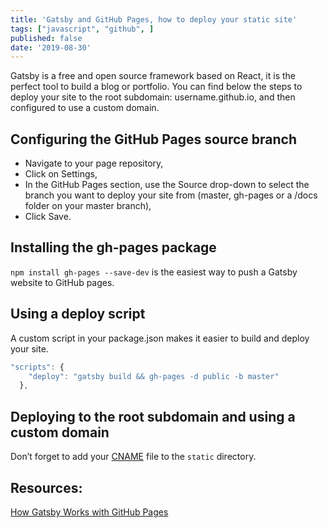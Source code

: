 ```yaml
---
title: 'Gatsby and GitHub Pages, how to deploy your static site'
tags: ["javascript", "github", ]
published: false
date: '2019-08-30'
---
```


Gatsby is a free and open source framework based on React, it is the perfect tool to build a blog or portfolio. You can find below the steps to deploy your site to the root subdomain: username.github.io, and then configured to use a custom domain.

## Configuring the GitHub Pages source branch

- Navigate to your page repository,
- Click on Settings,
- In the GitHub Pages section, use the Source drop-down to select the branch you want to deploy your site from (master, gh-pages or a /docs folder on  your master branch),
- Click Save.

## Installing the gh-pages package

`npm install gh-pages --save-dev` is the easiest way to push a Gatsby website to GitHub pages.

## Using a deploy script

A custom script in your package.json makes it easier to build and deploy your site.

```js
"scripts": {
    "deploy": "gatsby build && gh-pages -d public -b master"
  },
```

## Deploying to the root subdomain and using a custom domain

Don’t forget to add your [CNAME](https://help.github.com/en/articles/troubleshooting-custom-domains#github-repository-setup-errors) file to the `static` directory.



## Resources:
[How Gatsby Works with GitHub Pages](https://www.gatsbyjs.org/docs/how-gatsby-works-with-github-pages/)
